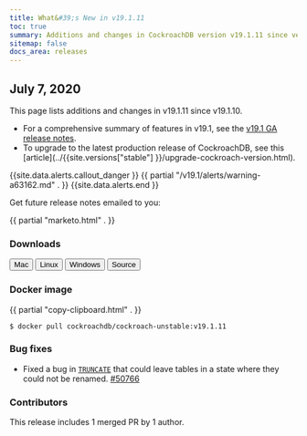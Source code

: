 ```yaml
---
title: What&#39;s New in v19.1.11
toc: true
summary: Additions and changes in CockroachDB version v19.1.11 since version v19.1.10
sitemap: false
docs_area: releases 
---
```


## July 7, 2020

This page lists additions and changes in v19.1.11 since v19.1.10.

- For a comprehensive summary of features in v19.1, see the [v19.1 GA release notes](v19.1.0.html).
- To upgrade to the latest production release of CockroachDB, see this [article](../{{site.versions["stable"] }}/upgrade-cockroach-version.html).

{{site.data.alerts.callout_danger }}
{{ partial "/v19.1/alerts/warning-a63162.md" . }}
{{site.data.alerts.end }}

Get future release notes emailed to you:

{{ partial "marketo.html" . }}

### Downloads

<div id="os-tabs" class="clearfix os-tabs_button-outline-primary">
    <a href="https://binaries.cockroachdb.com/cockroach-v19.1.11.darwin-10.9-amd64.tgz"><button id="mac" data-eventcategory="mac-binary-release-notes">Mac</button></a>
    <a href="https://binaries.cockroachdb.com/cockroach-v19.1.11.linux-amd64.tgz"><button id="linux" data-eventcategory="linux-binary-release-notes">Linux</button></a>
    <a href="https://binaries.cockroachdb.com/cockroach-v19.1.11.windows-6.2-amd64.zip"><button id="windows" data-eventcategory="windows-binary-release-notes">Windows</button></a>
    <a href="https://binaries.cockroachdb.com/cockroach-v19.1.11.src.tgz"><button id="source" data-eventcategory="source-release-notes">Source</button></a>
</div>

### Docker image

{{ partial "copy-clipboard.html" . }}
~~~ shell
$ docker pull cockroachdb/cockroach-unstable:v19.1.11
~~~

### Bug fixes

- Fixed a bug in [`TRUNCATE`](../v19.1/truncate.html) that could leave tables in a state where they could not be renamed. [#50766][#50766]

### Contributors

This release includes 1 merged PR by 1 author.

[#50766]: https://github.com/cockroachdb/cockroach/pull/50766
